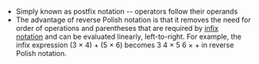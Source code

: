 - Simply known as postfix notation -- operators follow their operands
- The advantage of reverse Polish notation is that it removes the need for order of operations and parentheses that are required by [infix notation](https://en.wikipedia.org/wiki/Infix_notation "Infix notation") and can be evaluated linearly, left-to-right. For example, the infix expression (3 × 4) + (5 × 6) becomes 3 4 × 5 6 × + in reverse Polish notation.